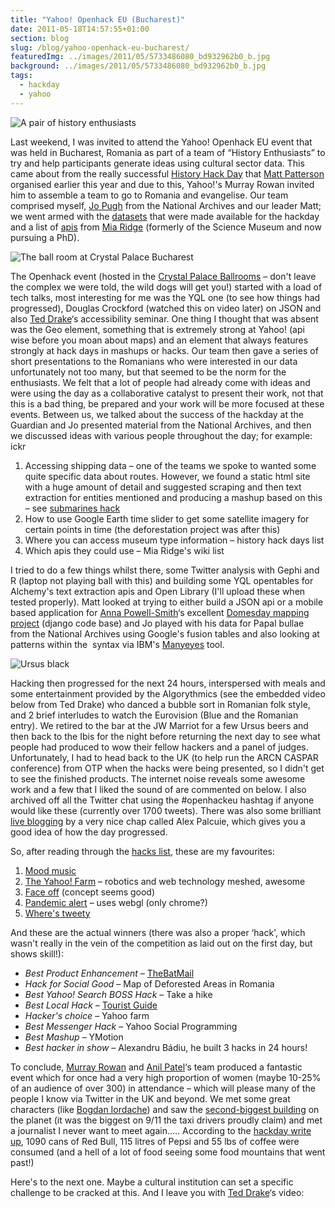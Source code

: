 ```yaml
---
title: "Yahoo! Openhack EU (Bucharest)"
date: 2011-05-18T14:57:55+01:00
section: blog
slug: /blog/yahoo-openhack-eu-bucharest/
featuredImg: ../images/2011/05/5733486080_bd932962b0_b.jpg
background: ../images/2011/05/5733486080_bd932962b0_b.jpg
tags:
  - hackday
  - yahoo
---
```

![A pair of history enthusiasts](../images/2011/05/5733484350_4978a28436_b.jpg)

Last weekend, I was invited to attend the Yahoo! Openhack EU event that was held in Bucharest, Romania as part of a team of &#8220;History Enthusiasts&#8221; to try and help participants generate ideas using cultural sector data. This came about from the really successful [History Hack Day](http://historyhackday.org "The history hack day website") that [Matt Patterson](https://twitter.com/fidothe "Matt's twitter") organised earlier this year and due to this, Yahoo!'s Murray Rowan invited him to assemble a team to go to Romania and evangelise. Our team comprised myself, [Jo Pugh](https://twitter.com/mentionthewar "Jo's twitter") from the National Archives and our leader Matt; we went armed with the [datasets](http://historyhackday.pbworks.com/w/page/30289994/Datasets) that were made available for the hackday and a list of [apis](http://museum-api.pbworks.com/w/page/21933420/Museum%C2%A0APIs) from [Mia Ridge](http://twitter.com/mia_out "Mia's tweets") (formerly of the Science Museum and now pursuing a PhD).

![The ball room at Crystal Palace Bucharest](../images/2011/05/5733486080_bd932962b0_b.jpg)

The Openhack event (hosted in the [Crystal Palace Ballrooms](http://www.crystalpalaceballrooms.ro/ "Crystal Palace ballrooms") &#8211; don't leave the complex we were told, the wild dogs will get you!) started with a load of tech talks, most interesting for me was the YQL one (to see how things had progressed), Douglas Crockford (watched this on video later) on JSON and also [Ted Drake](http://twitter.com/ted_drake)&#8216;s accessibility seminar. One thing I thought that was absent was the Geo element, something that is extremely strong at Yahoo! (api wise before you moan about maps) and an element that always features strongly at hack days in mashups or hacks. Our team then gave a series of short presentations to the Romanians who were interested in our data unfortunately not too many, but that seemed to be the norm for the enthusiasts. We felt that a lot of people had already come with ideas and were using the day as a collaborative catalyst to present their work, not that this is a bad thing, be prepared and your work will be more focused at these events. Between us, we talked about the success of the hackday at the Guardian and Jo presented material from the National Archives, and then we discussed ideas with various people throughout the day; for example:
ickr
  1. Accessing shipping data &#8211; one of the teams we spoke to wanted some quite specific data about routes. However, we found a static html site with a huge amount of detail and suggested scraping and then text extraction for entities mentioned and producing a mashup based on this &#8211; see [submarines hack](http://hummezum.hu/openhackeu/ "Submarines locations from text ww2")
  2. How to use Google Earth time slider to get some satellite imagery for certain points in time (the deforestation project was after this)
  3. Where you can access museum type information &#8211; history hack days list
  4. Which apis they could use &#8211; Mia Ridge's wiki list

I tried to do a few things whilst there, some Twitter analysis with Gephi and R (laptop not playing ball with this) and building some YQL opentables for Alchemy's text extraction apis and Open Library (I'll upload these when tested properly). Matt looked at trying to either build a JSON api or a mobile based application for [Anna Powell-Smith](https://twitter.com/darkgreener "Anna's twitter")&#8216;s excellent [Domesday mapping project](http://domesdaymap.co.uk/ "Domesday map website") (django code base) and Jo played with his data for Papal bullae from the National Archives using Google's fusion tables and also looking at patterns within the  syntax via IBM's [Manyeyes](http://www-958.ibm.com/software/data/cognos/manyeyes/visualizations/popethink "Jo's visualisations") tool.

![Ursus black](../images/2011/05/5733492488_43d7cd1e33_b.jpg)

 Hacking then progressed for the next 24 hours, interspersed with meals and some entertainment provided by the Algorythmics (see the embedded video below from Ted Drake) who danced a bubble sort in Romanian folk style, and 2 brief interludes to watch the Eurovision (Blue and the Romanian entry). We retired to the bar at the JW Marriot for a few Ursus beers and then back to the Ibis for the night before returning the next day to see what people had produced to wow their fellow hackers and a panel of judges. Unfortunately, I had to head back to the UK (to help run the ARCN CASPAR conference) from OTP when the hacks were being presented, so I didn't get to see the finished products. The internet noise reveals some awesome work and a few that I liked the sound of are commented on below. I also archived off all the Twitter chat using the #openhackeu hashtag if anyone would like these (currently over 1700 tweets). There was also some brilliant [live blogging](http://palcu.blogspot.com/2011/05/yahoo-open-hack-live-blogging.html "Live blogs from Alex") by a very nice chap called Alex Palcuie, which gives you a good idea of how the day progressed.

So, after reading through the [hacks list](http://developer.yahoo.com/hacku/show/2011/may/openhackeu "The hacker roll call"), these are my favourites:

  1. [Mood music](http://www.mooooody.com/ "Mood music hack")
  2. [The Yahoo! Farm](https://docs.google.com/present/view?id=0AUOHo6CXojbVZGhrYmtzNGdfMjRmdmZ2NmNkYg&hl=en&authkey=CODP4LcE "Down on the farm") &#8211; robotics and web technology meshed, awesome
  3. [Face off](http://faceoff.demo.zitec.ro/ "Faceoff ") (concept seems good)
  4. [Pandemic alert](http://hackday.ross-warren.co.uk/) &#8211; uses webgl (only chrome?)
  5. [Where's tweety](http://openhack.filipnet.ro/)

And these are the actual winners (there was also a proper &#8216;hack', which wasn't really in the vein of the competition as laid out on the first day, but shows skill!):

  * _Best Product Enhancement &#8211;_ <a href="http://www.youtube.com/watch?v=4V7HfypLod0" data-rel="lightbox-video-0">TheBatMail</a>
  * _Hack for Social Good &#8211;_ Map of Deforested Areas in Romania
  * _Best Yahoo! Search BOSS Hack &#8211;_ Take a hike
  * _Best Local Hack_ &#8211; [Tourist Guide](http://tg.code5.ro/tourist_guide/)
  * _Hacker's choice_ &#8211; Yahoo farm
  * _Best Messenger Hack_ &#8211; Yahoo Social Programming
  * _Best Mashup_ &#8211; YMotion
  * _Best hacker in show_ &#8211; Alexandru Bádiu, he built 3 hacks in 24 hours!

To conclude, [Murray Rowan](http://twitter.com/murrayrowan "Murray on twitter") and [Anil Patel](http://twitter.com/anilpatel "Anil on twitter")&#8216;s team produced a fantastic event which for once had a very high proportion of women (maybe 10-25% of an audience of over 300) in attendance &#8211; which will please many of the people I know via Twitter in the UK and beyond. We met some great characters (like [Bogdan Iordache](https://twitter.com/bogdaniordache "Bogdan's twittering")) and saw the [second-biggest building](http://en.wikipedia.org/wiki/Palace_of_the_Parliament "Second largest building") on the planet (it was the biggest on 9/11 the taxi drivers proudly claim) and met a journalist I never want to meet again&#8230;.. According to the [hackday write up](http://ycorpblog.com/2011/05/17/openhackeurope/), 1090 cans of Red Bull, 115 litres of Pepsi and 55 lbs of coffee were consumed (and a hell of a lot of food seeing some food mountains that went past!)

Here's to the next one. Maybe a cultural institution can set a specific challenge to be cracked at this. And I leave you with [Ted Drake](http://www.flickr.com/photos/draket/5720274789/)&#8216;s video:

